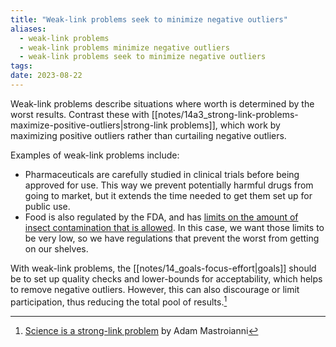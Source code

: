 ```yaml
---
title: "Weak-link problems seek to minimize negative outliers"
aliases:
  - weak-link problems
  - weak-link problems minimize negative outliers
  - weak-link problems seek to minimize negative outliers
tags: 
date: 2023-08-22
---
```


Weak-link problems describe situations where worth is determined by the worst results. Contrast these with [[notes/14a3_strong-link-problems-maximize-positive-outliers|strong-link problems]], which work by maximizing positive outliers rather than curtailing negative outliers.

Examples of weak-link problems include:
- Pharmaceuticals are carefully studied in clinical trials before being approved for use. This way we prevent potentially harmful drugs from going to market, but it extends the time needed to get them set up for public use.
- Food is also regulated by the FDA, and has [limits on the amount of insect contamination that is allowed](https://www.fda.gov/food/ingredients-additives-gras-packaging-guidance-documents-regulatory-information/food-defect-levels-handbook#commodities). In this case, we want those limits to be very low, so we have regulations that prevent the worst from getting on our shelves.

With weak-link problems, the [[notes/14_goals-focus-effort|goals]] should be to set up quality checks and lower-bounds for acceptability, which helps to remove negative outliers. However, this can also discourage or limit participation, thus reducing the total pool of results.[^1]

[^1]: [Science is a strong-link problem](https://www.experimental-history.com/p/science-is-a-strong-link-problem) by Adam Mastroianni